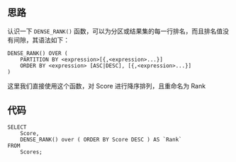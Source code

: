 ## 思路

认识一下 `DENSE_RANK()` 函数，可以为分区或结果集的每一行排名，而且排名值没有间隙，其语法如下：

```mysql
DENSE_RANK() OVER (
    PARTITION BY <expression>[{,<expression>...}]
    ORDER BY <expression> [ASC|DESC], [{,<expression>...}]
) 
```

这里我们直接使用这个函数，对 Score 进行降序排列，且重命名为 Rank

## 代码

```mysql
SELECT
	Score,
	DENSE_RANK() over ( ORDER BY Score DESC ) AS `Rank` 
FROM
	Scores;
```

